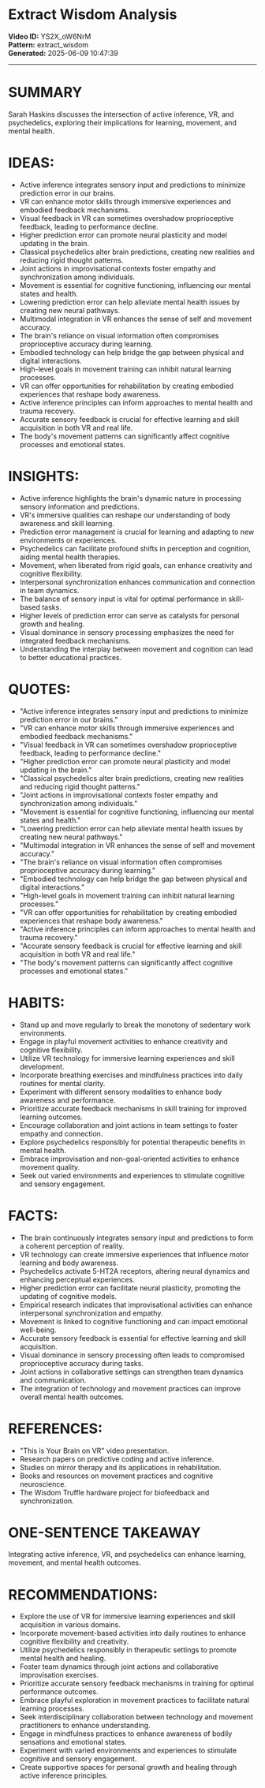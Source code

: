 # Extract Wisdom Analysis

**Video ID:** YS2X_oW6NrM  
**Pattern:** extract_wisdom  
**Generated:** 2025-06-09 10:47:39  

---

# SUMMARY
Sarah Haskins discusses the intersection of active inference, VR, and psychedelics, exploring their implications for learning, movement, and mental health.

# IDEAS:
- Active inference integrates sensory input and predictions to minimize prediction error in our brains.
- VR can enhance motor skills through immersive experiences and embodied feedback mechanisms.
- Visual feedback in VR can sometimes overshadow proprioceptive feedback, leading to performance decline.
- Higher prediction error can promote neural plasticity and model updating in the brain.
- Classical psychedelics alter brain predictions, creating new realities and reducing rigid thought patterns.
- Joint actions in improvisational contexts foster empathy and synchronization among individuals.
- Movement is essential for cognitive functioning, influencing our mental states and health.
- Lowering prediction error can help alleviate mental health issues by creating new neural pathways.
- Multimodal integration in VR enhances the sense of self and movement accuracy.
- The brain's reliance on visual information often compromises proprioceptive accuracy during learning.
- Embodied technology can help bridge the gap between physical and digital interactions.
- High-level goals in movement training can inhibit natural learning processes.
- VR can offer opportunities for rehabilitation by creating embodied experiences that reshape body awareness.
- Active inference principles can inform approaches to mental health and trauma recovery.
- Accurate sensory feedback is crucial for effective learning and skill acquisition in both VR and real life.
- The body's movement patterns can significantly affect cognitive processes and emotional states.

# INSIGHTS:
- Active inference highlights the brain's dynamic nature in processing sensory information and predictions.
- VR's immersive qualities can reshape our understanding of body awareness and skill learning.
- Prediction error management is crucial for learning and adapting to new environments or experiences.
- Psychedelics can facilitate profound shifts in perception and cognition, aiding mental health therapies.
- Movement, when liberated from rigid goals, can enhance creativity and cognitive flexibility.
- Interpersonal synchronization enhances communication and connection in team dynamics.
- The balance of sensory input is vital for optimal performance in skill-based tasks.
- Higher levels of prediction error can serve as catalysts for personal growth and healing.
- Visual dominance in sensory processing emphasizes the need for integrated feedback mechanisms.
- Understanding the interplay between movement and cognition can lead to better educational practices.

# QUOTES:
- "Active inference integrates sensory input and predictions to minimize prediction error in our brains."
- "VR can enhance motor skills through immersive experiences and embodied feedback mechanisms."
- "Visual feedback in VR can sometimes overshadow proprioceptive feedback, leading to performance decline."
- "Higher prediction error can promote neural plasticity and model updating in the brain."
- "Classical psychedelics alter brain predictions, creating new realities and reducing rigid thought patterns."
- "Joint actions in improvisational contexts foster empathy and synchronization among individuals."
- "Movement is essential for cognitive functioning, influencing our mental states and health."
- "Lowering prediction error can help alleviate mental health issues by creating new neural pathways."
- "Multimodal integration in VR enhances the sense of self and movement accuracy."
- "The brain's reliance on visual information often compromises proprioceptive accuracy during learning."
- "Embodied technology can help bridge the gap between physical and digital interactions."
- "High-level goals in movement training can inhibit natural learning processes."
- "VR can offer opportunities for rehabilitation by creating embodied experiences that reshape body awareness."
- "Active inference principles can inform approaches to mental health and trauma recovery."
- "Accurate sensory feedback is crucial for effective learning and skill acquisition in both VR and real life."
- "The body's movement patterns can significantly affect cognitive processes and emotional states."

# HABITS:
- Stand up and move regularly to break the monotony of sedentary work environments.
- Engage in playful movement activities to enhance creativity and cognitive flexibility.
- Utilize VR technology for immersive learning experiences and skill development.
- Incorporate breathing exercises and mindfulness practices into daily routines for mental clarity.
- Experiment with different sensory modalities to enhance body awareness and performance.
- Prioritize accurate feedback mechanisms in skill training for improved learning outcomes.
- Encourage collaboration and joint actions in team settings to foster empathy and connection.
- Explore psychedelics responsibly for potential therapeutic benefits in mental health.
- Embrace improvisation and non-goal-oriented activities to enhance movement quality.
- Seek out varied environments and experiences to stimulate cognitive and sensory engagement.

# FACTS:
- The brain continuously integrates sensory input and predictions to form a coherent perception of reality.
- VR technology can create immersive experiences that influence motor learning and body awareness.
- Psychedelics activate 5-HT2A receptors, altering neural dynamics and enhancing perceptual experiences.
- Higher prediction error can facilitate neural plasticity, promoting the updating of cognitive models.
- Empirical research indicates that improvisational activities can enhance interpersonal synchronization and empathy.
- Movement is linked to cognitive functioning and can impact emotional well-being.
- Accurate sensory feedback is essential for effective learning and skill acquisition.
- Visual dominance in sensory processing often leads to compromised proprioceptive accuracy during tasks.
- Joint actions in collaborative settings can strengthen team dynamics and communication.
- The integration of technology and movement practices can improve overall mental health outcomes.

# REFERENCES:
- "This is Your Brain on VR" video presentation.
- Research papers on predictive coding and active inference.
- Studies on mirror therapy and its applications in rehabilitation.
- Books and resources on movement practices and cognitive neuroscience.
- The Wisdom Truffle hardware project for biofeedback and synchronization.

# ONE-SENTENCE TAKEAWAY
Integrating active inference, VR, and psychedelics can enhance learning, movement, and mental health outcomes.

# RECOMMENDATIONS:
- Explore the use of VR for immersive learning experiences and skill acquisition in various domains.
- Incorporate movement-based activities into daily routines to enhance cognitive flexibility and creativity.
- Utilize psychedelics responsibly in therapeutic settings to promote mental health and healing.
- Foster team dynamics through joint actions and collaborative improvisation exercises.
- Prioritize accurate sensory feedback mechanisms in training for optimal performance outcomes.
- Embrace playful exploration in movement practices to facilitate natural learning processes.
- Seek interdisciplinary collaboration between technology and movement practitioners to enhance understanding.
- Engage in mindfulness practices to enhance awareness of bodily sensations and emotional states.
- Experiment with varied environments and experiences to stimulate cognitive and sensory engagement.
- Create supportive spaces for personal growth and healing through active inference principles.